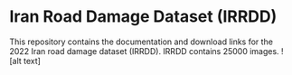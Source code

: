 # Iran Road Damage Dataset (IRRDD)
This repository contains the documentation and download links for the 2022 Iran road damage dataset (IRRDD). 
IRRDD contains 25000 images.
![alt text]
